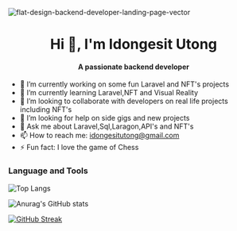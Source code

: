 ![flat-design-backend-developer-landing-page-vector](https://user-images.githubusercontent.com/45596363/189547661-765f5683-6ea5-4447-9895-8ca42c6c7aa2.jpg)

<h1 align="center"> Hi 👋, I'm Idongesit Utong </h1>

<h4 align="center"> A passionate backend developer  </h4>



- 🔭 I’m currently working on some fun Laravel and NFT's projects
- 🌱 I’m currently learning Laravel,NFT and Visual Reality
- 👯 I’m looking to collaborate with developers on real life projects including NFT's
- 🤔 I’m looking for help on side gigs and new projects 
- 💬 Ask me about Laravel,Sql,Laragon,API's and NFT's
- 📫 How to reach me: idongesitutong@gmail.com
- ⚡ Fun fact: I love the game of Chess


<h3> Language and Tools </h3>

![Top Langs](https://github-readme-stats.vercel.app/api/top-langs/?username=wealthydeveloper&layout=compact)

![Anurag's GitHub stats](https://github-readme-stats.vercel.app/api?username=wealthydeveloper&count_private=true&show_icons=true)

[![GitHub Streak](https://github-readme-streak-stats.herokuapp.com?user=wealthydeveloper&hide_border=true)](https://git.io/streak-stats)
 
